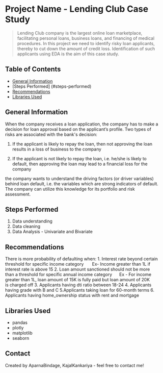 # Project Name - Lending Club Case Study
> Lending Club company is the largest online loan marketplace, facilitating personal loans, business loans, and financing of medical procedures. In this project we need to identify risky loan applicants, thereby to cut down the amount of credit loss. Identification of such applicants using EDA is the aim of this case study.


## Table of Contents
* [General Information](#general-information)
* [Steps Performed] (#steps-performed)
* [Recommendations](#recommendations)
* [Libraries Used](#libraries-used)



## General Information
When the company receives a loan application, the company has to make a decision for loan approval based on the applicant’s profile. Two types of risks are associated with the bank's decision:

1. If the applicant is likely to repay the loan, then not approving the loan results in a loss of business to the company

2. If the applicant is not likely to repay the loan, i.e. he/she is likely to default, then approving the loan may lead to a financial loss for the company

the company wants to understand the driving factors (or driver variables) behind loan default, i.e. the variables which are strong indicators of default. The company can utilize this knowledge for its portfolio and risk assessment.


## Steps Performed
1. Data understanding
2. Data cleaning 
3. Data Analysis - Univariate and Bivariate

## Recommendations
There is more probability of defaulting when:
      1. Interest rate beyond certain threshold for specific income category
         Ex- Income greater than 1L if interest rate is above 15
      2. Loan amount sanctioned should not be more than a threshold for specific annual income category
         Ex - For income greater than 1L, loan amount of 15K is fully paid but loan amount of 20K is charged off
      3. Applicants having dti ratio between 18-24
      4. Applicants having grade with B and C
      5.Applicants taking loan for 60-month terms
      6. Applicants having home_ownership status with rent and mortgage



## Libraries Used
- pandas
- plotly 
- matplotlib 
- seaborn



## Contact
Created by AparnaBindage, KajalKankariya - feel free to contact me!

